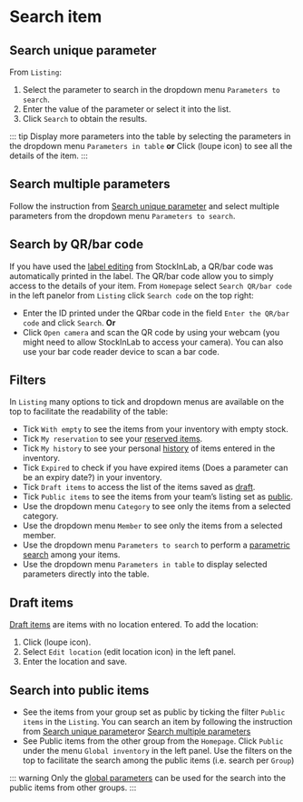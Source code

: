 # Search item

## Search unique parameter
 From `Listing`:
 1. Select the parameter to search in the dropdown menu `Parameters to search`.
 2. Enter the value of the parameter or select it into the list.
 3. Click `Search` to obtain the results.
 
 ::: tip
 Display more parameters into the table by selecting the parameters in the dropdown menu `Parameters in table` **or** Click (loupe icon) to see all the details of the item.
 :::
 
 ## Search multiple parameters
 Follow the instruction from [Search unique parameter](/laboratory-information-management-system/search-item.html#search-unique-parameter) and select multiple parameters from the dropdown menu `Parameters to search`.
 
 ## Search by QR/bar code
 If you have used the [label editing](/laboratory-information-management-system/label.html#create-label) from StockInLab, a QR/bar code was automatically printed in the label. The QR/bar code allow you to simply access to the details of your item.
 From `Homepage` select `Search QR/bar code` in the left panelor from `Listing` click `Search code` on the top right:
 * Enter the ID printed under the QRbar code in the field `Enter the QR/bar code` and click `Search`.
 **Or**
 * Click `Open camera`  and scan the QR code by using your webcam (you might need to allow StockInLab to access your camera). You can also use your bar code reader device to scan a bar code.
 
 ## Filters
 In `Listing`  many options to tick and dropdown menus are available on the top to facilitate the readability of the table:
 * Tick `With empty` to see the items from your inventory with empty stock.
 * Tick `My reservation` to see your [reserved items](/laboratory-information-management-system/reserve-item.html#reserve-item).
 * Tick `My history` to see your personal [history](/laboratory-information-management-system/history.html#history) of items entered in the inventory.
 * Tick `Expired` to check if you have expired items (Does a parameter can be an expiry date?) in your inventory.
 * Tick `Draft items` to access the list of the items saved as [draft](/laboratory-information-management-system/search-item.html#draft-items).
 * Tick `Public items` to see the items from your team’s listing set as [public](/laboratory-information-management-system/view-item.html#public-items).
 * Use the dropdown menu `Category` to see only the items from a selected category.
 * Use the dropdown menu `Member` to see only the items from a selected member.
 * Use the dropdown menu `Parameters to search` to perform a [parametric search](/laboratory-information-management-system/search-item.html#search-unique-parameter) among your items.
 * Use the dropdown menu `Parameters in table` to display selected parameters directly into the table.
 
 ## Draft items
 [Draft items](/laboratory-information-management-system/add-item.html#save-as-draft) are items with no location entered. To add the location:
 1. Click (loupe icon).
 2. Select `Edit location` (edit location icon) in the left panel.
 3. Enter the location and save.
 
 ## Search into public items
 - See the items from your group set as public by ticking the filter `Public items` in the `Listing`. You can search an item by following the instruction from [Search unique parameter](/laboratory-information-management-system/search-item.html#search-unique-parameter)or [Search multiple parameters](laboratory-information-management-system/search-item.html#search-multiple-parameters) 
 - See Public items from the other group from the `Homepage`. Click `Public`
 under the menu `Global inventory` in the left panel. Use the filters on the top to facilitate the search among the public items (i.e. search per `Group`)
 
 ::: warning
 Only the [global parameters](/laboratory-information-management-system/super-administration-parameters.html#global-parameters) can be used for the search into the public items from other groups.
 :::
